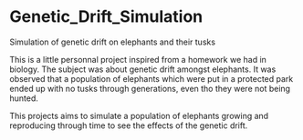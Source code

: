 # Genetic_Drift_Simulation
Simulation of genetic drift on elephants and their tusks

This is a little personnal project inspired from a homework we had in biology. The subject was about genetic drift amongst 
elephants. It was observed that a population of elephants which were put in a protected park ended up with no 
tusks through generations, even tho they were not being hunted. 

This projects aims to simulate a population of elephants growing and reproducing through time to see the effects of the genetic 
drift.

